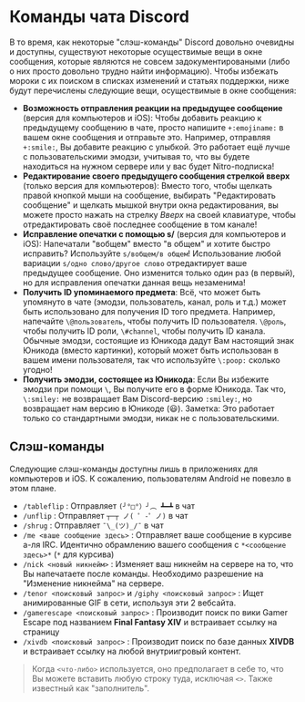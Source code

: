 <!-- TITLE: [RU] Команды чата -->
<!-- SUBTITLE: Описывает все доступные команды чата, даже те, что являются не очевидными/не задокументированными. -->

# Команды чата Discord
В то время, как некоторые "слэш-команды" Discord довольно очевидны и доступны, существуют некоторые осуществимые вещи в окне сообщения, которые являются не совсем задокументироваными (либо о них просто довольно трудно найти информацию). Чтобы избежать мороки с их поиском в списках изменений и статьях поддержки, ниже будут перечислены следующие вещи, осуществимые в окне сообщения:

* **Возможность отправления реакции на предыдущее сообщение** (версия для компьютеров и iOS): Чтобы добавить реакцию к предыдущему сообщению в чате, просто напишите `+:emojiname:` в вашем окне сообщения и отправьте это. Например, отправляя `+:smile:`, Вы добавите реакцию с улыбкой. Это работает ещё лучше с пользовательскими эмодзи, учитывая то, что вы будете находиться на нужном сервере или у вас будет Nitro-подписка!
* **Редактирование своего предыдущего сообщения стрелкой вверх** (только версия для компьютеров): Вместо того, чтобы щелкать правой кнопкой мыши на сообщение, выбирать "Редактировать сообщение" и щелкать мышкой внутри окна редактирования, вы можете просто нажать на стрелку *Вверх* на своей клавиатуре, чтобы отредактировать своё последнее сообщение в том канале!
* **Исправление опечатки с помощью s/** (версия для компьютеров и iOS): Напечатали "вобщем" вместо "в общем" и хотите быстро исправить? Используйте `s/вобщем/в общем`! Использование любой вариации `s/одно слово/другое слово` отредактирует ваше предыдущее сообщение. Оно изменится только один раз (в первый), но для исправления опечатки данная вещь незаменима!
* **Получить ID упоминаемого предмета**: Всё, что может быть упомянуто в чате (эмодзи, пользователь, канал, роль и т.д.) может быть использовано для получения ID того предмета. Например, напечайте `\@пользователь`, чтобы получить ID пользователя. `\@роль`, чтобы получить ID роли, `\#channel`, чтобы получить ID канала. Обычные эмодзи, состоящие из Юникода дадут Вам настоящий знак Юникода (вместо картинки), который может быть использован в вашем имени пользователя, так что используйте `\:poop:` сколько угодно!
* **Получить эмодзи, состоящее из Юникода**: Если Вы избежите эмодзи при помощи `\`, Вы получите его в форме Юникода. Так что, `\:smiley:` не возвращает Вам Discord-версию `:smiley:`, но возвращает нам версию в Юникоде (😃). Заметка: Это работает только со стандартными эмодзи, никак не с пользовательскими.

## Слэш-команды

Следующие слэш-команды доступны лишь в приложениях для компьютеров и iOS. К сожалению, пользователям Android не повезло в этом плане.

* `/tableflip` : Отправляет `(╯°□°）╯︵ ┻━┻` в чат
* `/unflip` : Отправляет `┬─┬﻿ ノ( ゜-゜ノ)` в чат
* `/shrug` : Отправляет `¯\_(ツ)_/¯` в чат
* `/me <ваше сообщение здесь>` : Отправляет ваше сообщение в курсиве а-ля IRC. Идентично обрамлению вашего сообщения с `*<сообщение здесь>*` (`*` для курсива)
* `/nick <новый никнейм>` : Изменяет ваш никнейм на сервере на то, что Вы напечатаете после команды. Необходимо разрешение на "Изменение никнейма" на сервере. 
* `/tenor <поисковый запрос>` и `/giphy <поисковый запрос>` : Ищет анимированные GIF в сети, используя эти 2 вебсайта.
* `/gamerescape <поисковый запрос>` : Производит поиск по вики Gamer Escape под названием **Final Fantasy XIV** и встраивает ссылку на страницу
* `/xivdb <поисковый запрос>` : Производит поиск по базе данных **XIVDB** и встраивает ссылку на любой внутриигровый контент.

> Когда `<что-либо>` используется, оно предполагает в себе то, что Вы можете вставить любую строку туда, исключая `<>`. Также известный как "заполнитель".
